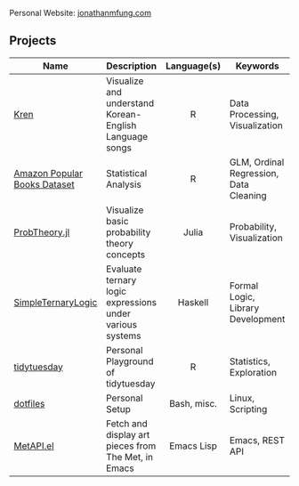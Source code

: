 Personal Website: [jonathanmfung.com](https://jonathanmfung.com)

## Projects
<!-- Format table with Emacs -->

| Name                                                                                                               | Description                                              | Language(s) | Keywords                               |
|--------------------------------------------------------------------------------------------------------------------|----------------------------------------------------------|:-----------:|----------------------------------------|
| [Kren](https://github.com/jonathanmfung/Kren)                                                                      | Visualize and understand Korean-English Language songs   | R           | Data Processing, Visualization         |
| [Amazon Popular Books Dataset](https://github.com/jonathanmfung/Amazon-popular-books-dataset/blob/main/README.pdf) | Statistical Analysis                                     | R           | GLM, Ordinal Regression, Data Cleaning |
| [ProbTheory.jl](https://github.com/jonathanmfung/ProbTheory.jl)                                                    | Visualize basic probability theory concepts              | Julia       | Probability, Visualization             |
| [SimpleTernaryLogic](https://github.com/jonathanmfung/SimpleTernaryLogic)                                          | Evaluate ternary logic expressions under various systems | Haskell     | Formal Logic, Library Development      |
| [tidytuesday](https://github.com/jonathanmfung/tidytuesday)                                                        | Personal Playground of tidytuesday                       | R           | Statistics, Exploration                |
| [dotfiles](https://github.com/jonathanmfung/dotfiles)                                                              | Personal Setup                                           | Bash, misc. | Linux, Scripting                       |
| [MetAPI.el](https://github.com/jonathanmfung/MetAPI.el)                                                            | Fetch and display art pieces from The Met, in Emacs      | Emacs Lisp  | Emacs, REST API                        |

